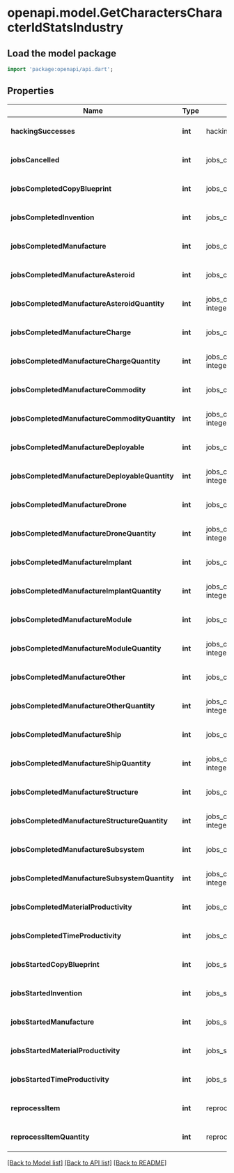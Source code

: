 # openapi.model.GetCharactersCharacterIdStatsIndustry

## Load the model package
```dart
import 'package:openapi/api.dart';
```

## Properties
Name | Type | Description | Notes
------------ | ------------- | ------------- | -------------
**hackingSuccesses** | **int** | hacking_successes integer | [optional] [default to null]
**jobsCancelled** | **int** | jobs_cancelled integer | [optional] [default to null]
**jobsCompletedCopyBlueprint** | **int** | jobs_completed_copy_blueprint integer | [optional] [default to null]
**jobsCompletedInvention** | **int** | jobs_completed_invention integer | [optional] [default to null]
**jobsCompletedManufacture** | **int** | jobs_completed_manufacture integer | [optional] [default to null]
**jobsCompletedManufactureAsteroid** | **int** | jobs_completed_manufacture_asteroid integer | [optional] [default to null]
**jobsCompletedManufactureAsteroidQuantity** | **int** | jobs_completed_manufacture_asteroid_quantity integer | [optional] [default to null]
**jobsCompletedManufactureCharge** | **int** | jobs_completed_manufacture_charge integer | [optional] [default to null]
**jobsCompletedManufactureChargeQuantity** | **int** | jobs_completed_manufacture_charge_quantity integer | [optional] [default to null]
**jobsCompletedManufactureCommodity** | **int** | jobs_completed_manufacture_commodity integer | [optional] [default to null]
**jobsCompletedManufactureCommodityQuantity** | **int** | jobs_completed_manufacture_commodity_quantity integer | [optional] [default to null]
**jobsCompletedManufactureDeployable** | **int** | jobs_completed_manufacture_deployable integer | [optional] [default to null]
**jobsCompletedManufactureDeployableQuantity** | **int** | jobs_completed_manufacture_deployable_quantity integer | [optional] [default to null]
**jobsCompletedManufactureDrone** | **int** | jobs_completed_manufacture_drone integer | [optional] [default to null]
**jobsCompletedManufactureDroneQuantity** | **int** | jobs_completed_manufacture_drone_quantity integer | [optional] [default to null]
**jobsCompletedManufactureImplant** | **int** | jobs_completed_manufacture_implant integer | [optional] [default to null]
**jobsCompletedManufactureImplantQuantity** | **int** | jobs_completed_manufacture_implant_quantity integer | [optional] [default to null]
**jobsCompletedManufactureModule** | **int** | jobs_completed_manufacture_module integer | [optional] [default to null]
**jobsCompletedManufactureModuleQuantity** | **int** | jobs_completed_manufacture_module_quantity integer | [optional] [default to null]
**jobsCompletedManufactureOther** | **int** | jobs_completed_manufacture_other integer | [optional] [default to null]
**jobsCompletedManufactureOtherQuantity** | **int** | jobs_completed_manufacture_other_quantity integer | [optional] [default to null]
**jobsCompletedManufactureShip** | **int** | jobs_completed_manufacture_ship integer | [optional] [default to null]
**jobsCompletedManufactureShipQuantity** | **int** | jobs_completed_manufacture_ship_quantity integer | [optional] [default to null]
**jobsCompletedManufactureStructure** | **int** | jobs_completed_manufacture_structure integer | [optional] [default to null]
**jobsCompletedManufactureStructureQuantity** | **int** | jobs_completed_manufacture_structure_quantity integer | [optional] [default to null]
**jobsCompletedManufactureSubsystem** | **int** | jobs_completed_manufacture_subsystem integer | [optional] [default to null]
**jobsCompletedManufactureSubsystemQuantity** | **int** | jobs_completed_manufacture_subsystem_quantity integer | [optional] [default to null]
**jobsCompletedMaterialProductivity** | **int** | jobs_completed_material_productivity integer | [optional] [default to null]
**jobsCompletedTimeProductivity** | **int** | jobs_completed_time_productivity integer | [optional] [default to null]
**jobsStartedCopyBlueprint** | **int** | jobs_started_copy_blueprint integer | [optional] [default to null]
**jobsStartedInvention** | **int** | jobs_started_invention integer | [optional] [default to null]
**jobsStartedManufacture** | **int** | jobs_started_manufacture integer | [optional] [default to null]
**jobsStartedMaterialProductivity** | **int** | jobs_started_material_productivity integer | [optional] [default to null]
**jobsStartedTimeProductivity** | **int** | jobs_started_time_productivity integer | [optional] [default to null]
**reprocessItem** | **int** | reprocess_item integer | [optional] [default to null]
**reprocessItemQuantity** | **int** | reprocess_item_quantity integer | [optional] [default to null]

[[Back to Model list]](../README.md#documentation-for-models) [[Back to API list]](../README.md#documentation-for-api-endpoints) [[Back to README]](../README.md)


